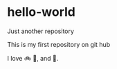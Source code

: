 # hello-world
Just another repository 

This is my first repository on git hub 

I love :bike: :beer:, and :pizza:.
